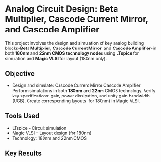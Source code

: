 # Analog Circuit Design: Beta Multiplier, Cascode Current Mirror, and Cascode Amplifier
This project involves the design and simulation of key analog building blocks-**Beta Multiplier**, **Cascode Current Mirror**, and **Cascode Amplifier**-in both **180nm** and **22nm CMOS technology nodes** using **LTspice** for simulation and **Magic VLSI** for layout (180nm only).
## Objective
- Design and simulate:
 Cascode Current Mirror
 Cascode Amplifier
 Perform simulations in both **180nm** and **22nm** CMOS technology.                                 Verify key specifications: gain, power dissipation, and unity gain bandwidth (UGB).
  Create corresponding layouts (for 180nm) in Magic VLSI.
  
## Tools Used
- LTspice – Circuit simulation
- Magic VLSI  – Layout design (for 180nm)
- Technology: 180nm and 22nm CMOS
## Key Results
